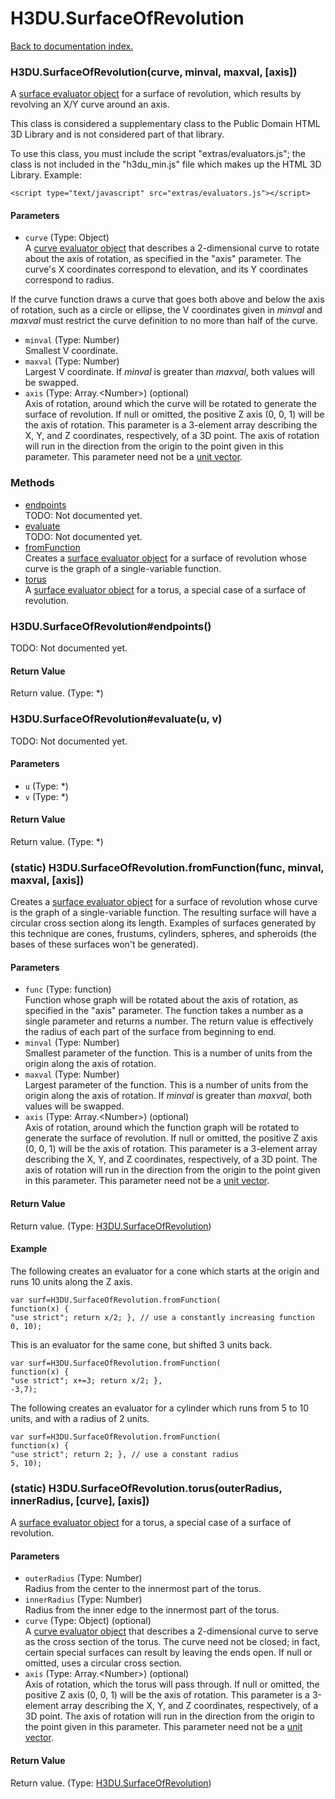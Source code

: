 # H3DU.SurfaceOfRevolution

[Back to documentation index.](index.md)

 <a name='H3DU.SurfaceOfRevolution'></a>
### H3DU.SurfaceOfRevolution(curve, minval, maxval, [axis])

A <a href="H3DU.SurfaceEval.md#H3DU.SurfaceEval_vertex">surface evaluator object</a> for a surface of revolution, which results by revolving
an X/Y curve around an axis.

This class is considered a supplementary class to the
Public Domain HTML 3D Library and is not considered part of that
library.

To use this class, you must include the script "extras/evaluators.js"; the
class is not included in the "h3du_min.js" file which makes up
the HTML 3D Library. Example:

    <script type="text/javascript" src="extras/evaluators.js"></script>

#### Parameters

* `curve` (Type: Object)<br>
    A <a href="H3DU.CurveEval.md#H3DU.CurveEval_vertex">curve evaluator object</a> that describes a 2-dimensional curve to rotate about the axis of rotation, as specified in the "axis" parameter. The curve's X coordinates correspond to elevation, and its Y coordinates correspond to radius.

 If the curve function draws a curve that goes both above and below the axis of rotation, such as a circle or ellipse, the V coordinates given in _minval_ and _maxval_ must restrict the curve definition to no more than half of the curve.
* `minval` (Type: Number)<br>
    Smallest V coordinate.
* `maxval` (Type: Number)<br>
    Largest V coordinate. If _minval_ is greater than _maxval_, both values will be swapped.
* `axis` (Type: Array.&lt;Number>) (optional)<br>
    Axis of rotation, around which the curve will be rotated to generate the surface of revolution. If null or omitted, the positive Z axis (0, 0, 1) will be the axis of rotation. This parameter is a 3-element array describing the X, Y, and Z coordinates, respectively, of a 3D point. The axis of rotation will run in the direction from the origin to the point given in this parameter. This parameter need not be a <a href="tutorial-glmath.md">unit vector</a>.

### Methods

* [endpoints](#H3DU.SurfaceOfRevolution_endpoints)<br>TODO: Not documented yet.
* [evaluate](#H3DU.SurfaceOfRevolution_evaluate)<br>TODO: Not documented yet.
* [fromFunction](#H3DU.SurfaceOfRevolution.fromFunction)<br>Creates a <a href="H3DU.SurfaceEval.md#H3DU.SurfaceEval_vertex">surface evaluator object</a> for a surface of revolution
whose curve is the graph of a single-variable function.
* [torus](#H3DU.SurfaceOfRevolution.torus)<br>A <a href="H3DU.SurfaceEval.md#H3DU.SurfaceEval_vertex">surface evaluator object</a> for a torus, a special case of a surface of revolution.

 <a name='H3DU.SurfaceOfRevolution_endpoints'></a>
### H3DU.SurfaceOfRevolution#endpoints()

TODO: Not documented yet.

#### Return Value

Return value. (Type: *)

 <a name='H3DU.SurfaceOfRevolution_evaluate'></a>
### H3DU.SurfaceOfRevolution#evaluate(u, v)

TODO: Not documented yet.

#### Parameters

* `u` (Type: *)
* `v` (Type: *)

#### Return Value

Return value. (Type: *)

 <a name='H3DU.SurfaceOfRevolution.fromFunction'></a>
### (static) H3DU.SurfaceOfRevolution.fromFunction(func, minval, maxval, [axis])

Creates a <a href="H3DU.SurfaceEval.md#H3DU.SurfaceEval_vertex">surface evaluator object</a> for a surface of revolution
whose curve is the graph of a single-variable function.
The resulting surface will have a circular cross section
along its length.
Examples of surfaces generated by this technique are
cones, frustums, cylinders, spheres, and spheroids (the
bases of these surfaces won't be generated).

#### Parameters

* `func` (Type: function)<br>
    Function whose graph will be rotated about the axis of rotation, as specified in the "axis" parameter. The function takes a number as a single parameter and returns a number. The return value is effectively the radius of each part of the surface from beginning to end.
* `minval` (Type: Number)<br>
    Smallest parameter of the function. This is a number of units from the origin along the axis of rotation.
* `maxval` (Type: Number)<br>
    Largest parameter of the function. This is a number of units from the origin along the axis of rotation. If _minval_ is greater than _maxval_, both values will be swapped.
* `axis` (Type: Array.&lt;Number>) (optional)<br>
    Axis of rotation, around which the function graph will be rotated to generate the surface of revolution. If null or omitted, the positive Z axis (0, 0, 1) will be the axis of rotation. This parameter is a 3-element array describing the X, Y, and Z coordinates, respectively, of a 3D point. The axis of rotation will run in the direction from the origin to the point given in this parameter. This parameter need not be a <a href="tutorial-glmath.md">unit vector</a>.

#### Return Value

Return value. (Type: <a href="H3DU.SurfaceOfRevolution.md">H3DU.SurfaceOfRevolution</a>)

#### Example

The following creates an evaluator for a cone
which starts at the origin and runs 10 units along the Z axis.

    var surf=H3DU.SurfaceOfRevolution.fromFunction(
    function(x) {
    "use strict"; return x/2; }, // use a constantly increasing function
    0, 10);

This is an evaluator for the same cone, but
shifted 3 units back.

    var surf=H3DU.SurfaceOfRevolution.fromFunction(
    function(x) {
    "use strict"; x+=3; return x/2; },
    -3,7);

The following creates an evaluator for a cylinder
which runs from 5 to 10 units, and with a radius of 2 units.

    var surf=H3DU.SurfaceOfRevolution.fromFunction(
    function(x) {
    "use strict"; return 2; }, // use a constant radius
    5, 10);

 <a name='H3DU.SurfaceOfRevolution.torus'></a>
### (static) H3DU.SurfaceOfRevolution.torus(outerRadius, innerRadius, [curve], [axis])

A <a href="H3DU.SurfaceEval.md#H3DU.SurfaceEval_vertex">surface evaluator object</a> for a torus, a special case of a surface of revolution.

#### Parameters

* `outerRadius` (Type: Number)<br>
    Radius from the center to the innermost part of the torus.
* `innerRadius` (Type: Number)<br>
    Radius from the inner edge to the innermost part of the torus.
* `curve` (Type: Object) (optional)<br>
    A <a href="H3DU.CurveEval.md#H3DU.CurveEval_vertex">curve evaluator object</a> that describes a 2-dimensional curve to serve as the cross section of the torus. The curve need not be closed; in fact, certain special surfaces can result by leaving the ends open. If null or omitted, uses a circular cross section.
* `axis` (Type: Array.&lt;Number>) (optional)<br>
    Axis of rotation, which the torus will pass through. If null or omitted, the positive Z axis (0, 0, 1) will be the axis of rotation. This parameter is a 3-element array describing the X, Y, and Z coordinates, respectively, of a 3D point. The axis of rotation will run in the direction from the origin to the point given in this parameter. This parameter need not be a <a href="tutorial-glmath.md">unit vector</a>.

#### Return Value

Return value. (Type: <a href="H3DU.SurfaceOfRevolution.md">H3DU.SurfaceOfRevolution</a>)
